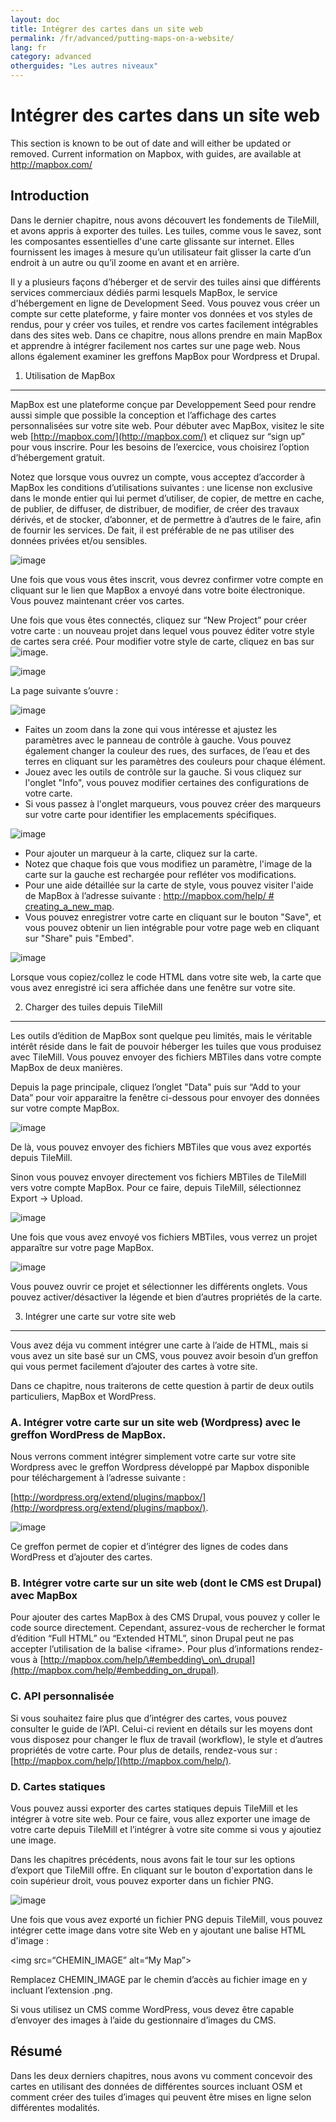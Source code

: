 ```yaml
---
layout: doc
title: Intégrer des cartes dans un site web
permalink: /fr/advanced/putting-maps-on-a-website/
lang: fr
category: advanced
otherguides: "Les autres niveaux"
---
```


Intégrer des cartes dans un site web
======================================

This section is known to be out of date and will either be updated or removed. Current information on Mapbox, with guides, are available at <http://mapbox.com/>

Introduction
------------

Dans le dernier chapitre, nous avons découvert les fondements de
TileMill, et avons appris à exporter des tuiles. Les tuiles, comme vous
le savez, sont les composantes essentielles d'une carte glissante sur
internet. Elles fournissent les images à mesure qu’un utilisateur fait
glisser la carte d’un endroit à un autre ou qu’il zoome en avant et en
arrière.

Il y a plusieurs façons d’héberger et de servir des tuiles ainsi que
différents services commerciaux dédiés parmi lesquels MapBox, le service
d'hébergement en ligne de Development Seed. Vous pouvez vous créer un
compte sur cette plateforme, y faire monter vos données et vos styles de
rendus, pour y créer vos tuiles, et rendre vos cartes facilement
intégrables dans des sites web. Dans ce chapitre, nous allons prendre en
main MapBox et apprendre à intégrer facilement nos cartes sur une page
web. Nous allons également examiner les greffons MapBox pour Wordpress
et Drupal.

1. Utilisation de MapBox
------------------------

MapBox est une plateforme conçue par Developpement Seed pour rendre
aussi simple que possible la conception et l’affichage des cartes
personnalisées sur votre site web. Pour débuter avec MapBox, visitez le
site web [http://mapbox.com/](http://mapbox.com/) et cliquez sur “sign
up” pour vous inscrire. Pour les besoins de l’exercice, vous choisirez
l’option d’hébergement gratuit.

Notez que lorsque vous ouvrez un compte, vous acceptez d’accorder à
MapBox les conditions d’utilisations suivantes : une license non
exclusive dans le monde entier qui lui permet d’utiliser, de copier, de
mettre en cache, de publier, de diffuser, de distribuer, de modifier, de
créer des travaux dérivés, et de stocker, d’abonner, et de permettre à
d’autres de le faire, afin de fournir les services. De fait, il est
préférable de ne pas utiliser des données privées et/ou sensibles.

![image](/images/fr/0400-12-30-putting-maps-on-a-website/image06.png)

Une fois que vous vous êtes inscrit, vous devrez confirmer votre compte
en cliquant sur le lien que MapBox a envoyé dans votre boite
électronique. Vous pouvez maintenant créer vos cartes.

Une fois que vous êtes connectés, cliquez sur “New Project” pour créer
votre carte : un nouveau projet dans lequel vous pouvez éditer votre
style de cartes sera créé. Pour modifier votre style de carte, cliquez
en bas sur ![image](/images/fr/0400-12-30-putting-maps-on-a-website/image05.png).

![image](/images/fr/0400-12-30-putting-maps-on-a-website/image03.png)

La page suivante s’ouvre :

![image](/images/fr/0400-12-30-putting-maps-on-a-website/image10.png)

-   Faites un zoom dans la zone qui vous intéresse et ajustez les
    paramètres avec le panneau de contrôle à gauche. Vous pouvez
    également changer la couleur des rues, des surfaces, de l’eau et des
    terres en cliquant sur les paramètres des couleurs pour chaque
    élément.
-   Jouez avec les outils de contrôle sur la gauche. Si vous cliquez sur
    l'onglet "Info", vous pouvez modifier certaines des configurations
    de votre carte.
-   Si vous passez à l'onglet marqueurs, vous pouvez créer des marqueurs
    sur votre carte pour identifier les emplacements spécifiques.

![image](/images/fr/0400-12-30-putting-maps-on-a-website/image09.png)

-   Pour ajouter un marqueur à la carte, cliquez sur la carte.
-   Notez que chaque fois que vous modifiez un paramètre, l'image de la
    carte sur la gauche est rechargée pour refléter vos modifications.
-   Pour une aide détaillée sur la carte de style, vous pouvez visiter
    l'aide de MapBox à l’adresse suivante : [http://mapbox.com/help/ \#
    creating\_a\_new\_map](http://mapbox.com/help/).
-   Vous pouvez enregistrer votre carte en cliquant sur le bouton
    "Save", et vous pouvez obtenir un lien intégrable pour votre page
    web en cliquant sur "Share" puis "Embed".

![image](/images/fr/0400-12-30-putting-maps-on-a-website/image00.png)

Lorsque vous copiez/collez le code HTML dans votre site web, la carte
que vous avez enregistré ici sera affichée dans une fenêtre sur votre
site.

2. Charger des tuiles depuis TileMill
-------------------------------------

Les outils d’édition de MapBox sont quelque peu limités, mais le
véritable intérêt réside dans le fait de pouvoir héberger les tuiles que
vous produisez avec TileMill. Vous pouvez envoyer des fichiers MBTiles
dans votre compte MapBox de deux manières.

Depuis la page principale, cliquez l’onglet "Data" puis sur “Add to your
Data” pour voir apparaitre la fenêtre ci-dessous pour envoyer des
données sur votre compte MapBox.

![image](/images/fr/0400-12-30-putting-maps-on-a-website/image02.png)

De là, vous pouvez envoyer des fichiers MBTiles que vous avez exportés
depuis TileMill.

Sinon vous pouvez envoyer directement vos fichiers MBTiles de TileMill
vers votre compte MapBox. Pour ce faire, depuis TileMill, sélectionnez
Export -\> Upload.

![image](/images/fr/0400-12-30-putting-maps-on-a-website/image04.png)

Une fois que vous avez envoyé vos fichiers MBTiles, vous verrez un
projet apparaître sur votre page MapBox.

![image](/images/fr/0400-12-30-putting-maps-on-a-website/image11.png)

Vous pouvez ouvrir ce projet et sélectionner les différents onglets.
Vous pouvez activer/désactiver la légende et bien d’autres propriétés de
la carte.

3. Intégrer une carte sur votre site web
----------------------------------------

Vous avez déja vu comment intégrer une carte à l’aide de HTML, mais si
vous avez un site basé sur un CMS, vous pouvez avoir besoin d’un greffon
qui vous permet facilement d’ajouter des cartes à votre site.

Dans ce chapitre, nous traiterons de cette question à partir de deux
outils particuliers, MapBox et WordPress.

### A. Intégrer votre carte sur un site web (Wordpress) avec le greffon WordPress de MapBox.

Nous verrons comment intégrer simplement votre carte sur votre site
Wordpress avec le greffon Wordpress développé par Mapbox disponible pour
téléchargement à l’adresse suivante :

[http://wordpress.org/extend/plugins/mapbox/](http://wordpress.org/extend/plugins/mapbox/).

![image](/images/fr/0400-12-30-putting-maps-on-a-website/image07.png)

Ce greffon permet de copier et d’intégrer des lignes de codes dans
WordPress et d’ajouter des cartes.

### B. Intégrer votre carte sur un site web (dont le CMS est Drupal) avec MapBox

Pour ajouter des cartes MapBox à des CMS Drupal, vous pouvez y coller le
code source directement. Cependant, assurez-vous de rechercher le format
d’édition “Full HTML” ou “Extended HTML”, sinon Drupal peut ne pas
accepter l’utilisation de la balise <iframe\>. Pour plus d’informations
rendez-vous à
[http://mapbox.com/help/\#embedding\_on\_drupal](http://mapbox.com/help/#embedding_on_drupal).

### C. API personnalisée

Si vous souhaitez faire plus que d’intégrer des cartes, vous pouvez
consulter le guide de l’API. Celui-ci revient en détails sur les moyens
dont vous disposez pour changer le flux de travail (workflow), le style
et d’autres propriétés de votre carte. Pour plus de details, rendez-vous
sur : [http://mapbox.com/help/](http://mapbox.com/help/).

### D. Cartes statiques

Vous pouvez aussi exporter des cartes statiques depuis TileMill et les
intégrer à votre site web. Pour ce faire, vous allez exporter une image
de votre carte depuis TileMill et l’intégrer à votre site comme si vous
y ajoutiez une image.

Dans les chapitres précédents, nous avons fait le tour sur les options
d’export que TileMill offre. En cliquant sur le bouton d'exportation
dans le coin supérieur droit, vous pouvez exporter dans un fichier PNG.

![image](/images/fr/0400-12-30-putting-maps-on-a-website/image08.png)

Une fois que vous avez exporté un fichier PNG depuis TileMill, vous
pouvez intégrer cette image dans votre site Web en y ajoutant une balise
HTML d'image :

<img src=“CHEMIN\_IMAGE” alt=“My Map”\>

Remplacez CHEMIN\_IMAGE par le chemin d’accès au fichier image en y
incluant l’extension .png.

Si vous utilisez un CMS comme WordPress, vous devez être capable
d’envoyer des images à l’aide du gestionnaire d’images du CMS.

Résumé
------

Dans les deux derniers chapitres, nous avons vu comment concevoir des
cartes en utilisant des données de différentes sources incluant OSM et
comment créer des tuiles d’images qui peuvent être mises en ligne selon
différentes modalités.


